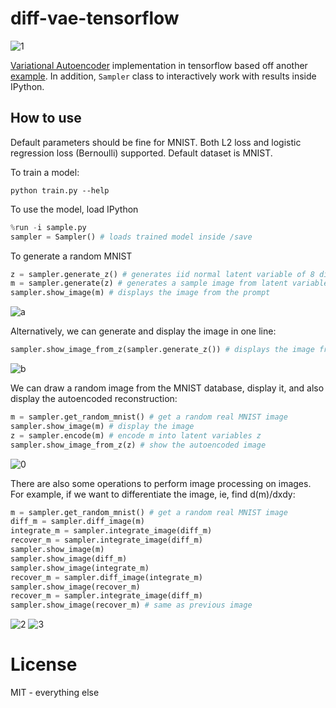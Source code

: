 # diff-vae-tensorflow

![1](https://cdn.rawgit.com/hardmaru/diff-vae-tensorflow/master/img/1.png)

[Variational Autoencoder](https://arxiv.org/abs/1312.6114) implementation in tensorflow based off another [example](https://jmetzen.github.io/2015-11-27/vae.html).  In addition, `Sampler` class to interactively work with results inside IPython.

## How to use

Default parameters should be fine for MNIST.  Both L2 loss and logistic regression loss (Bernoulli) supported.  Default dataset is MNIST.

To train a model:

```
python train.py --help
```

To use the model, load IPython

```python
%run -i sample.py
sampler = Sampler() # loads trained model inside /save
```

To generate a random MNIST

```python
z = sampler.generate_z() # generates iid normal latent variable of 8 dimensions
m = sampler.generate(z) # generates a sample image from latent variables
sampler.show_image(m) # displays the image from the prompt
```
![a](https://cdn.rawgit.com/hardmaru/diff-vae-tensorflow/master/img/a.png)

Alternatively, we can generate and display the image in one line:

```python
sampler.show_image_from_z(sampler.generate_z()) # displays the image from the prompt
```
![b](https://cdn.rawgit.com/hardmaru/diff-vae-tensorflow/master/img/b.png)

We can draw a random image from the MNIST database, display it, and also display the autoencoded reconstruction:

```python
m = sampler.get_random_mnist() # get a random real MNIST image
sampler.show_image(m) # display the image
z = sampler.encode(m) # encode m into latent variables z
sampler.show_image_from_z(z) # show the autoencoded image
```
![0](https://cdn.rawgit.com/hardmaru/diff-vae-tensorflow/master/img/0.png)

There are also some operations to perform image processing on images.  For example, if we want to differentiate the image, ie, find d(m)/dxdy:
```python
m = sampler.get_random_mnist() # get a random real MNIST image
diff_m = sampler.diff_image(m)
integrate_m = sampler.integrate_image(diff_m)
recover_m = sampler.integrate_image(diff_m)
sampler.show_image(m)
sampler.show_image(diff_m)
sampler.show_image(integrate_m)
recover_m = sampler.diff_image(integrate_m)
sampler.show_image(recover_m)
recover_m = sampler.integrate_image(diff_m)
sampler.show_image(recover_m) # same as previous image
```

![2](https://cdn.rawgit.com/hardmaru/diff-vae-tensorflow/master/img/2.png)
![3](https://cdn.rawgit.com/hardmaru/diff-vae-tensorflow/master/img/3.png)

# License

MIT - everything else
